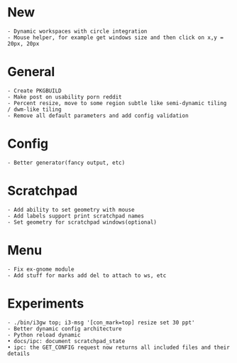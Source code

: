 # New
    - Dynamic workspaces with circle integration
    - Mouse helper, for example get windows size and then click on x,y = 20px, 20px

# General
    - Create PKGBUILD
    - Make post on usability porn reddit
    - Percent resize, move to some region subtle like semi-dynamic tiling / dwm-like tiling
    - Remove all default parameters and add config validation

# Config
    - Better generator(fancy output, etc)

# Scratchpad
    - Add ability to set geometry with mouse
    - Add labels support print scratchpad names
    - Set geometry for scratchpad windows(optional)

# Menu
    - Fix ex-gnome module
    - Add stuff for marks add del to attach to ws, etc

# Experiments
    - ./bin/i3gw top; i3-msg '[con_mark=top] resize set 30 ppt'
    - Better dynamic config architecture
    - Python reload dynamic
    • docs/ipc: document scratchpad_state
    • ipc: the GET_CONFIG request now returns all included files and their details
